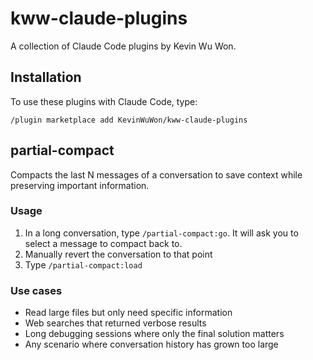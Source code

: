 # kww-claude-plugins

A collection of Claude Code plugins by Kevin Wu Won.

## Installation

To use these plugins with Claude Code, type:

```
/plugin marketplace add KevinWuWon/kww-claude-plugins
```

## partial-compact

Compacts the last N messages of a conversation to save context while preserving important information.

### Usage
1. In a long conversation, type `/partial-compact:go`. It will ask you to select a message to compact back to.
2. Manually revert the conversation to that point
3. Type `/partial-compact:load`

### Use cases
- Read large files but only need specific information
- Web searches that returned verbose results
- Long debugging sessions where only the final solution matters
- Any scenario where conversation history has grown too large

